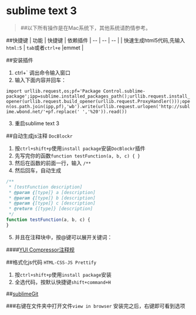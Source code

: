 # sublime text 3

> ##以下所有操作是在Mac系统下，其他系统请酌情参考。

##快捷键
| 功能 | 快捷键 | 依赖插件
| -- | -- | -- |
| 快速生成html5代码,先输入`html:5` | `tab`或者`ctrl+e` |emmet |



##安装插件
1. ctrl+` 调出命令输入窗口
2. 输入下面内容并回车：

`
import urllib.request,os;pf='Package Control.sublime-package';ipp=sublime.installed_packages_path();urllib.request.install_opener(urllib.request.build_opener(urllib.request.ProxyHandler()));open(os.path.join(ipp,pf),'wb').write(urllib.request.urlopen('http://sublime.wbond.net/'+pf.replace(' ','%20')).read())
`

3. 重启sublime text 3

##自动生成js注释 `DocBlockr`
1. 按`ctrl+shift+p`使用`install package`安装`DocBlockr`插件
2. 先写完你的函数`function testFunction(a, b, c) { }`
3. 然后在函数的前面一行，输入
`/**`
4. 然后回车，自动生成
```js
/**
 * [testFunction description]
 * @param {[type]} a [description]
 * @param {[type]} b [description]
 * @param {[type]} c [description]
 * @return {[type]} [description]
 */
function testFunction(a, b, c) {
}
```
5. 并且在注释块中，按@键可以展开关键词：

####[YUI Compressor注释规](http://usejsdoc.org/)

##格式化js代码 `HTML-CSS-JS Prettify`
1. 按`ctrl+shift+p`使用`install package`安装
2. 全选代码，按默认快捷键`shift+command+H`

##[sublimeGit](https://docs.sublimegit.net/tutorial.html)

###右键在文件夹中打开文件`view in browser`
安装完之后，右键即可看到选项



